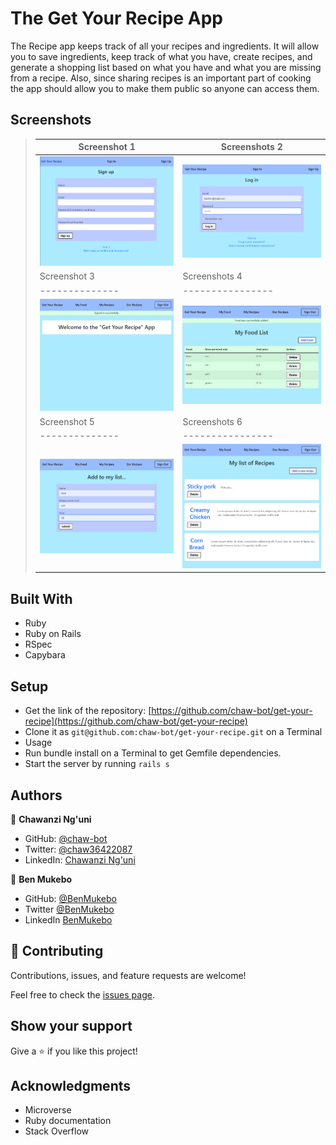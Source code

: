 # The Get Your Recipe App

The Recipe app keeps track of all your recipes and ingredients. It will allow you to save ingredients, keep track of what you have, create recipes, and generate a shopping list based on what you have and what you are missing from a recipe. Also, since sharing recipes is an important part of cooking the app should allow you to make them public so anyone can access them.

## Screenshots

> |Screenshot 1|Screenshots 2|
> |--------------|----------------|
> |![Screenshot](./images/Screenshot1.png)|![Screenshot](./images/Screenshot2.png)|!
> |Screenshot 3|Screenshots 4|
> |--------------|----------------|
> |![Screenshot](./images/Screenshot3.png)|![Screenshot](./images/Screenshot4.png)|!
> |Screenshot 5|Screenshots 6|
> |--------------|----------------|
> |![Screenshot](./images/Screenshot5.png)|![Screenshot](./images/Screenshot6.png)|!

## Built With
- Ruby
- Ruby on Rails
- RSpec
- Capybara
  
## Setup
- Get the link of the repository: [https://github.com/chaw-bot/get-your-recipe](https://github.com/chaw-bot/get-your-recipe)
- Clone it as `git@github.com:chaw-bot/get-your-recipe.git` on a Terminal
- Usage
- Run bundle install on a Terminal to get Gemfile dependencies.
- Start the server by running `rails s`
  
## Authors

👤 **Chawanzi Ng'uni**

- GitHub: [@chaw-bot](https://github.com/chaw-bot)
- Twitter: [@chaw36422087](https://twitter.com/chaw36422087)
- LinkedIn: [Chawanzi Ng'uni](https://www.linkedin.com/in/chawanzi-ng-uni-449328212/)

👤 **Ben Mukebo**

- GitHub: [@BenMukebo](https://github.com/BenMukebo)
- Twitter [@BenMukebo](https://twitter.com/BenMukebo)
- LinkedIn [BenMukebo](https://www.linkedin.com/in/kasongo-mukebo-ben-591720205/)

## 🤝 Contributing

Contributions, issues, and feature requests are welcome!

Feel free to check the [issues page](https://github.com/chaw-bot/get-your-recipe/issues).

## Show your support

Give a ⭐️ if you like this project!

## Acknowledgments
- Microverse
- Ruby documentation
- Stack Overflow

